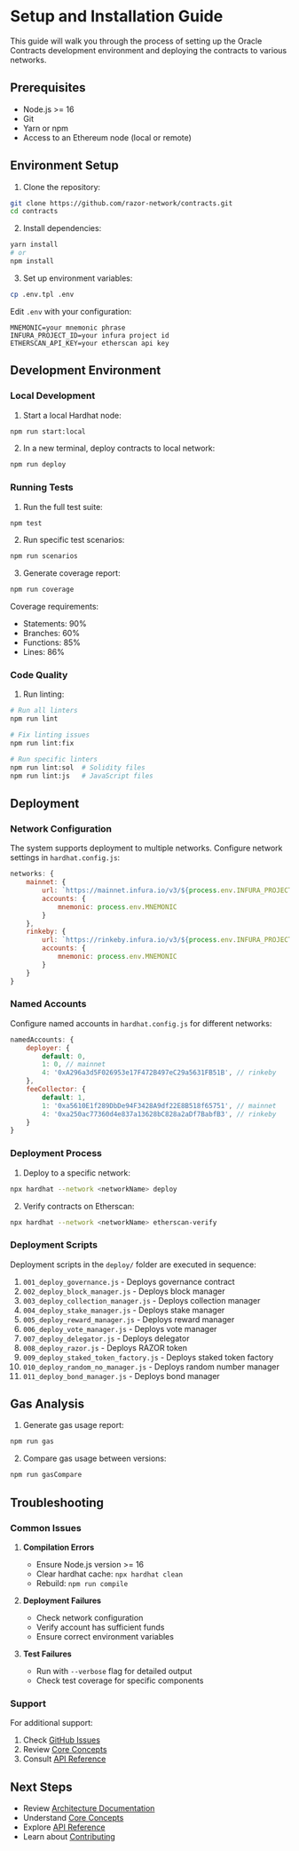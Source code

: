 # Setup and Installation Guide

This guide will walk you through the process of setting up the Oracle Contracts development environment and deploying the contracts to various networks.

## Prerequisites

- Node.js >= 16
- Git
- Yarn or npm
- Access to an Ethereum node (local or remote)

## Environment Setup

1. Clone the repository:
```bash
git clone https://github.com/razor-network/contracts.git
cd contracts
```

2. Install dependencies:
```bash
yarn install
# or
npm install
```

3. Set up environment variables:
```bash
cp .env.tpl .env
```

Edit `.env` with your configuration:
```
MNEMONIC=your mnemonic phrase
INFURA_PROJECT_ID=your infura project id
ETHERSCAN_API_KEY=your etherscan api key
```

## Development Environment

### Local Development

1. Start a local Hardhat node:
```bash
npm run start:local
```

2. In a new terminal, deploy contracts to local network:
```bash
npm run deploy
```

### Running Tests

1. Run the full test suite:
```bash
npm test
```

2. Run specific test scenarios:
```bash
npm run scenarios
```

3. Generate coverage report:
```bash
npm run coverage
```

Coverage requirements:
- Statements: 90%
- Branches: 60%
- Functions: 85%
- Lines: 86%

### Code Quality

1. Run linting:
```bash
# Run all linters
npm run lint

# Fix linting issues
npm run lint:fix

# Run specific linters
npm run lint:sol  # Solidity files
npm run lint:js   # JavaScript files
```

## Deployment

### Network Configuration

The system supports deployment to multiple networks. Configure network settings in `hardhat.config.js`:

```javascript
networks: {
    mainnet: {
        url: `https://mainnet.infura.io/v3/${process.env.INFURA_PROJECT_ID}`,
        accounts: {
            mnemonic: process.env.MNEMONIC
        }
    },
    rinkeby: {
        url: `https://rinkeby.infura.io/v3/${process.env.INFURA_PROJECT_ID}`,
        accounts: {
            mnemonic: process.env.MNEMONIC
        }
    }
}
```

### Named Accounts

Configure named accounts in `hardhat.config.js` for different networks:

```javascript
namedAccounts: {
    deployer: {
        default: 0,
        1: 0, // mainnet
        4: '0xA296a3d5F026953e17F472B497eC29a5631FB51B', // rinkeby
    },
    feeCollector: {
        default: 1,
        1: '0xa5610E1f289DbDe94F3428A9df22E8B518f65751', // mainnet
        4: '0xa250ac77360d4e837a13628bC828a2aDf7BabfB3', // rinkeby
    }
}
```

### Deployment Process

1. Deploy to a specific network:
```bash
npx hardhat --network <networkName> deploy
```

2. Verify contracts on Etherscan:
```bash
npx hardhat --network <networkName> etherscan-verify
```

### Deployment Scripts

Deployment scripts in the `deploy/` folder are executed in sequence:

1. `001_deploy_governance.js` - Deploys governance contract
2. `002_deploy_block_manager.js` - Deploys block manager
3. `003_deploy_collection_manager.js` - Deploys collection manager
4. `004_deploy_stake_manager.js` - Deploys stake manager
5. `005_deploy_reward_manager.js` - Deploys reward manager
6. `006_deploy_vote_manager.js` - Deploys vote manager
7. `007_deploy_delegator.js` - Deploys delegator
8. `008_deploy_razor.js` - Deploys RAZOR token
9. `009_deploy_staked_token_factory.js` - Deploys staked token factory
10. `010_deploy_random_no_manager.js` - Deploys random number manager
11. `011_deploy_bond_manager.js` - Deploys bond manager

## Gas Analysis

1. Generate gas usage report:
```bash
npm run gas
```

2. Compare gas usage between versions:
```bash
npm run gasCompare
```

## Troubleshooting

### Common Issues

1. **Compilation Errors**
   - Ensure Node.js version >= 16
   - Clear hardhat cache: `npx hardhat clean`
   - Rebuild: `npm run compile`

2. **Deployment Failures**
   - Check network configuration
   - Verify account has sufficient funds
   - Ensure correct environment variables

3. **Test Failures**
   - Run with `--verbose` flag for detailed output
   - Check test coverage for specific components

### Support

For additional support:
1. Check [GitHub Issues](https://github.com/razor-network/contracts/issues)
2. Review [Core Concepts](core-concepts.md)
3. Consult [API Reference](api-reference.md)

## Next Steps

- Review [Architecture Documentation](architecture.md)
- Understand [Core Concepts](core-concepts.md)
- Explore [API Reference](api-reference.md)
- Learn about [Contributing](contributing.md)